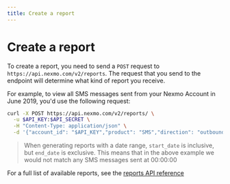 ```yaml
---
title: Create a report
---
```


# Create a report

To create a report, you need to send a `POST` request to `https://api.nexmo.com/v2/reports`. The request that you send to the endpoint will determine what kind of report you receive.

For example, to view all SMS messages sent from your Nexmo Account in June 2019, you'd use the following request:

```bash
curl -X POST https://api.nexmo.com/v2/reports/ \
  -u $API_KEY:$API_SECRET \
  -H "Content-Type: application/json" \
  -d '{"account_id": "$API_KEY","product": "SMS","direction": "outbound","start_date": "2019-06-01T00:00:00+0000","end_date": "2019-07-01T00:00:00+0000"}'
```

> When generating reports with a date range, `start_date` is inclusive, but `end_date` is exclusive. This means that in the above example we would not match any SMS messages sent at 00:00:00

For a full list of available reports, see the [reports API reference](/api/reports)
